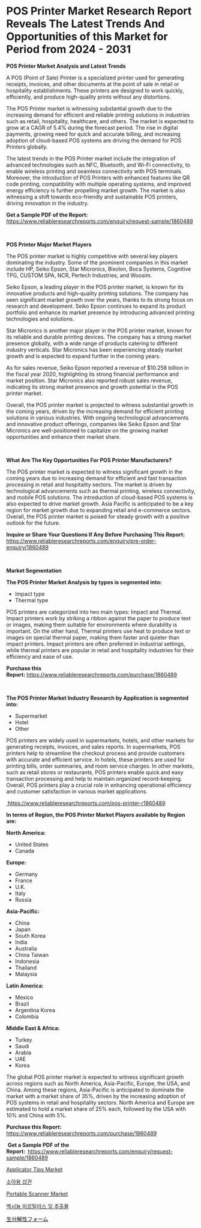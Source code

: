 <p><h1>POS Printer Market Research Report Reveals The Latest Trends And Opportunities of this Market for Period from 2024 - 2031</h1></p><p><strong>POS Printer Market Analysis and Latest Trends</strong></p>
<p><p>A POS (Point of Sale) Printer is a specialized printer used for generating receipts, invoices, and other documents at the point of sale in retail or hospitality establishments. These printers are designed to work quickly, efficiently, and produce high-quality prints without any distortions.</p><p>The POS Printer market is witnessing substantial growth due to the increasing demand for efficient and reliable printing solutions in industries such as retail, hospitality, healthcare, and others. The market is expected to grow at a CAGR of 5.4% during the forecast period. The rise in digital payments, growing need for quick and accurate billing, and increasing adoption of cloud-based POS systems are driving the demand for POS Printers globally.</p><p>The latest trends in the POS Printer market include the integration of advanced technologies such as NFC, Bluetooth, and Wi-Fi connectivity, to enable wireless printing and seamless connectivity with POS terminals. Moreover, the introduction of POS Printers with enhanced features like QR code printing, compatibility with multiple operating systems, and improved energy efficiency is further propelling market growth. The market is also witnessing a shift towards eco-friendly and sustainable POS printers, driving innovation in the industry.</p></p>
<p><strong>Get a Sample PDF of the Report:&nbsp;</strong> <a href="https://www.reliableresearchreports.com/enquiry/request-sample/1860489">https://www.reliableresearchreports.com/enquiry/request-sample/1860489</a></p>
<p>&nbsp;</p>
<p><strong>POS Printer Major Market Players</strong></p>
<p><p>The POS printer market is highly competitive with several key players dominating the industry. Some of the prominent companies in this market include HP, Seiko Epson, Star Micronics, Bixolon, Boca Systems, Cognitive TPG, CUSTOM SPA, NCR, Pertech Industries, and Woosim.</p><p>Seiko Epson, a leading player in the POS printer market, is known for its innovative products and high-quality printing solutions. The company has seen significant market growth over the years, thanks to its strong focus on research and development. Seiko Epson continues to expand its product portfolio and enhance its market presence by introducing advanced printing technologies and solutions.</p><p>Star Micronics is another major player in the POS printer market, known for its reliable and durable printing devices. The company has a strong market presence globally, with a wide range of products catering to different industry verticals. Star Micronics has been experiencing steady market growth and is expected to expand further in the coming years.</p><p>As for sales revenue, Seiko Epson reported a revenue of $10.258 billion in the fiscal year 2020, highlighting its strong financial performance and market position. Star Micronics also reported robust sales revenue, indicating its strong market presence and growth potential in the POS printer market.</p><p>Overall, the POS printer market is projected to witness substantial growth in the coming years, driven by the increasing demand for efficient printing solutions in various industries. With ongoing technological advancements and innovative product offerings, companies like Seiko Epson and Star Micronics are well-positioned to capitalize on the growing market opportunities and enhance their market share.</p></p>
<p>&nbsp;</p>
<p><strong>What Are The Key Opportunities For POS Printer Manufacturers?</strong></p>
<p><p>The POS printer market is expected to witness significant growth in the coming years due to increasing demand for efficient and fast transaction processing in retail and hospitality sectors. The market is driven by technological advancements such as thermal printing, wireless connectivity, and mobile POS solutions. The introduction of cloud-based POS systems is also expected to drive market growth. Asia Pacific is anticipated to be a key region for market growth due to expanding retail and e-commerce sectors. Overall, the POS printer market is poised for steady growth with a positive outlook for the future.</p></p>
<p><strong>Inquire or Share Your Questions If Any Before Purchasing This Report:</strong> <a href="https://www.reliableresearchreports.com/enquiry/pre-order-enquiry/1860489">https://www.reliableresearchreports.com/enquiry/pre-order-enquiry/1860489</a></p>
<p>&nbsp;</p>
<p><strong>Market Segmentation</strong></p>
<p><strong>The POS Printer Market Analysis by types is segmented into:</strong></p>
<p><ul><li>Impact type</li><li>Thermal type</li></ul></p>
<p><p>POS printers are categorized into two main types: Impact and Thermal. Impact printers work by striking a ribbon against the paper to produce text or images, making them suitable for environments where durability is important. On the other hand, Thermal printers use heat to produce text or images on special thermal paper, making them faster and quieter than impact printers. Impact printers are often preferred in industrial settings, while thermal printers are popular in retail and hospitality industries for their efficiency and ease of use.</p></p>
<p><strong>Purchase this Report:&nbsp;</strong><a href="https://www.reliableresearchreports.com/purchase/1860489">https://www.reliableresearchreports.com/purchase/1860489</a></p>
<p>&nbsp;</p>
<p><strong>The POS Printer Market Industry Research by Application is segmented into:</strong></p>
<p><ul><li>Supermarket</li><li>Hotel</li><li>Other</li></ul></p>
<p><p>POS printers are widely used in supermarkets, hotels, and other markets for generating receipts, invoices, and sales reports. In supermarkets, POS printers help to streamline the checkout process and provide customers with accurate and efficient service. In hotels, these printers are used for printing bills, order summaries, and room service charges. In other markets, such as retail stores or restaurants, POS printers enable quick and easy transaction processing and help to maintain organized record-keeping. Overall, POS printers play a crucial role in enhancing operational efficiency and customer satisfaction in various market applications.</p></p>
<p><a href="https://www.reliableresearchreports.com/pos-printer-r1860489">&nbsp;https://www.reliableresearchreports.com/pos-printer-r1860489</a></p>
<p><strong>In terms of Region, the POS Printer Market Players available by Region are:</strong></p>
<p>
    <p> <strong> North America: </strong>
        <ul>
            <li>United States</li>
            <li>Canada</li>
        </ul>
        </p> 
    <p> <strong> Europe: </strong>
        <ul>
            <li>Germany</li>
            <li>France</li>
            <li>U.K.</li>
            <li>Italy</li>
            <li>Russia</li>
        </ul>
        </p> 
    <p> <strong> Asia-Pacific: </strong>
        <ul>
            <li>China</li>
            <li>Japan</li>
            <li>South Korea</li>
            <li>India</li>
            <li>Australia</li>
            <li>China Taiwan</li>
            <li>Indonesia</li>
            <li>Thailand</li>
            <li>Malaysia</li>
        </ul>
        </p> 
    <p> <strong> Latin America: </strong>
        <ul>
            <li>Mexico</li>
            <li>Brazil</li>
            <li>Argentina Korea</li>
            <li>Colombia</li>
        </ul>
        </p> 
    <p> <strong> Middle East & Africa: </strong>
        <ul>
            <li>Turkey</li>
            <li>Saudi</li>
            <li>Arabia</li>
            <li>UAE</li>
            <li>Korea</li>
        </ul>
    </p>
    </p>
<p><p>The global POS printer market is expected to witness significant growth across regions such as North America, Asia-Pacific, Europe, the USA, and China. Among these regions, Asia-Pacific is anticipated to dominate the market with a market share of 35%, driven by the increasing adoption of POS systems in retail and hospitality sectors. North America and Europe are estimated to hold a market share of 25% each, followed by the USA with 10% and China with 5%.</p></p>
<p><strong>Purchase this Report: </strong><a href="https://www.reliableresearchreports.com/purchase/1860489">https://www.reliableresearchreports.com/purchase/1860489</a></p>
<p>&nbsp;<strong>Get a Sample PDF of the Report:&nbsp;&nbsp;</strong><a href="https://www.reliableresearchreports.com/enquiry/request-sample/1860489">https://www.reliableresearchreports.com/enquiry/request-sample/1860489</a></p>
<p><strong></strong></p>
<p><p><a href="https://issuu.com/reportprime-2/docs/applicator-tips-market-size-2030.pptx">Applicator Tips Market</a></p><p><a href="https://medium.com/@karenturner47/%EC%86%8C%EC%95%84-%EA%B8%B0%EB%8F%84%EC%82%BD%EA%B4%80-%EC%8B%9C%EC%9E%A5-%EB%B3%B4%EA%B3%A0%EC%84%9C%EB%8A%94-%EC%9D%B4-%EC%8B%9C%EC%9E%A5%EC%9D%98-%EC%B5%9C%EC%8B%A0-%ED%8A%B8%EB%A0%8C%EB%93%9C%EC%99%80-%EC%84%B1%EC%9E%A5-%EA%B8%B0%ED%9A%8C%EB%A5%BC-%EB%B3%B4%EC%97%AC%EC%A4%8D%EB%8B%88%EB%8B%A4-03971c657544">소아용 삽관</a></p><p><a href="https://github.com/guneycigdem35/Market-Research-Report-List-2/blob/main/portable-scanner-market.md">Portable Scanner Market</a></p><p><a href="https://medium.com/@earlfeffersj/%EB%B0%B1%EC%9A%B4%ED%99%94%EC%9E%8E-%EC%B6%94%EC%B6%9C%EB%AC%BC-%EC%8B%9C%EC%9E%A5-%EA%B7%9C%EB%AA%A8-%EB%B0%8F-%EC%8B%9C%EC%9E%A5-%EB%8F%99%ED%96%A5-%EC%99%84%EC%A0%84%ED%95%9C-%EC%82%B0%EC%97%85-%EA%B0%9C%EC%9A%94-2024%EB%85%84%EB%B6%80%ED%84%B0-2031%EB%85%84%EA%B9%8C%EC%A7%80-856901479c56">백시늄 미르틸러스 잎 추출물</a></p><p><a href="https://medium.com/@hazelnutt83/%E7%94%9F%E5%88%86%E8%A7%A3%E6%80%A7%E3%83%95%E3%82%A9%E3%83%BC%E3%83%A0%E5%B8%82%E5%A0%B4-%E5%B8%82%E5%A0%B4%E3%82%B7%E3%82%A7%E3%82%A2-%E5%B8%82%E5%A0%B4%E3%83%88%E3%83%AC%E3%83%B3%E3%83%89-%E5%B0%86%E6%9D%A5%E3%81%AE%E6%88%90%E9%95%B7%E3%81%AE%E6%8E%A2%E7%B4%A2-3f771f93e6da">生分解性フォーム</a></p></p>
